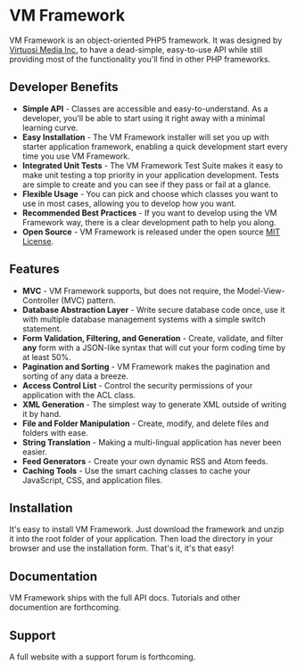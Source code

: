 VM Framework
====================

VM Framework is an object-oriented PHP5 framework. It was designed by [Virtuosi Media Inc.](http://www.virtuosimedia.com/) to have a dead-simple, easy-to-use API while still providing most of the functionality you'll find in other PHP frameworks.

Developer Benefits
---------------------

* **Simple API** - Classes are accessible and easy-to-understand. As a developer, you'll be able to start using it right away with a minimal learning curve.
* **Easy Installation** - The VM Framework installer will set you up with starter application framework, enabling a quick development start every time you use VM Framework.
* **Integrated Unit Tests** - The VM Framework Test Suite makes it easy to make unit testing a top priority in your application development. Tests are simple to create and you can see if they pass or fail at a glance.
* **Flexible Usage** - You can pick and choose which classes you want to use in most cases, allowing you to develop how you want.
* **Recommended Best Practices** - If you want to develop using the VM Framework way, there is a clear development path to help you along. 
* **Open Source** - VM Framework is released under the open source [MIT License](http://www.opensource.org/licenses/mit-license.php).

Features
---------------------

* **MVC** - VM Framework supports, but does not require, the Model-View-Controller (MVC) pattern.
* **Database Abstraction Layer** - Write secure database code once, use it with multiple database management systems with a simple switch statement.
* **Form Validation, Filtering, and Generation** - Create, validate, and filter **any** form with a JSON-like syntax that will cut your form coding time by at least 50%.
* **Pagination and Sorting** - VM Framework makes the pagination and sorting of any data a breeze.
* **Access Control List** - Control the security permissions of your application with the ACL class.
* **XML Generation** - The simplest way to generate XML outside of writing it by hand.
* **File and Folder Manipulation** - Create, modify, and delete files and folders with ease.
* **String Translation** - Making a multi-lingual application has never been easier.
* **Feed Generators** - Create your own dynamic RSS and Atom feeds.
* **Caching Tools** - Use the smart caching classes to cache your JavaScript, CSS, and application files. 

Installation
---------------------

It's easy to install VM Framework. Just download the framework and unzip it into the root folder of your application. Then load the directory in your browser and use the installation form. That's it, it's that easy!

Documentation
---------------------

VM Framework ships with the full API docs. Tutorials and other documention are forthcoming.

Support
---------------------

A full website with a support forum is forthcoming.